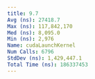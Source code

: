 ```yaml
---
title: 9.7
Avg (ns): 27418.7
Max (ns): 117,842,170
Med (ns): 8,095.0
Min (ns): 2,976
Name: cudaLaunchKernel
Num Calls: 6796
StdDev (ns): 1,429,447.1
Total Time (ns): 186337453
---
```

